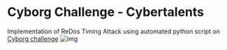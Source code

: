 # Cyborg Challenge - Cybertalents
Implementation of ReDos Timing Attack using automated python script on [Cyborg challenge](https://cybertalents.com/challenges/web/cyborg)
![img](https://github.com/0XMohomiester/Cyborg_Cybertalents/assets/47929033/8b564d48-b919-440e-84ca-a5026210b621)
